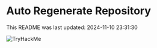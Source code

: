 # Auto Regenerate Repository

This README was last updated: 2024-11-10 23:31:30

 ![TryHackMe](https://tryhackme.com/badge/533634)